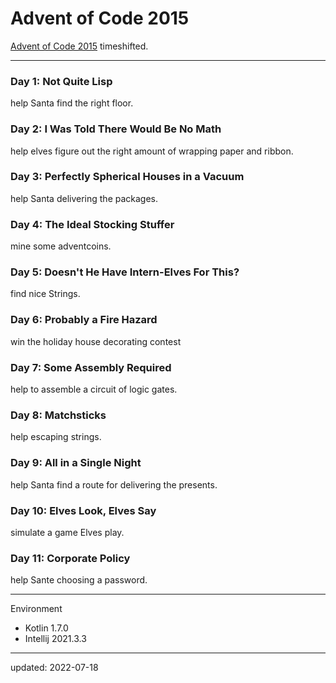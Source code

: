 # Advent of Code 2015

[Advent of Code 2015] timeshifted.

[Advent of Code 2015]:https://adventofcode.com/2015

---

### Day 1: Not Quite Lisp

help Santa find the right floor.

### Day 2: I Was Told There Would Be No Math

help elves figure out the right amount of wrapping paper and ribbon.

### Day 3: Perfectly Spherical Houses in a Vacuum

help Santa delivering the packages.

### Day 4: The Ideal Stocking Stuffer

mine some adventcoins.

### Day 5: Doesn't He Have Intern-Elves For This?

find nice Strings.

### Day 6: Probably a Fire Hazard

win the holiday house decorating contest

### Day 7: Some Assembly Required

help to assemble a circuit of logic gates.

### Day 8: Matchsticks

help escaping strings.

### Day 9: All in a Single Night

help Santa find a route for delivering the presents.

### Day 10: Elves Look, Elves Say

simulate a game Elves play.

### Day 11: Corporate Policy

help Sante choosing a password.

---

Environment

- Kotlin 1.7.0
- Intellij 2021.3.3

---

updated: 2022-07-18